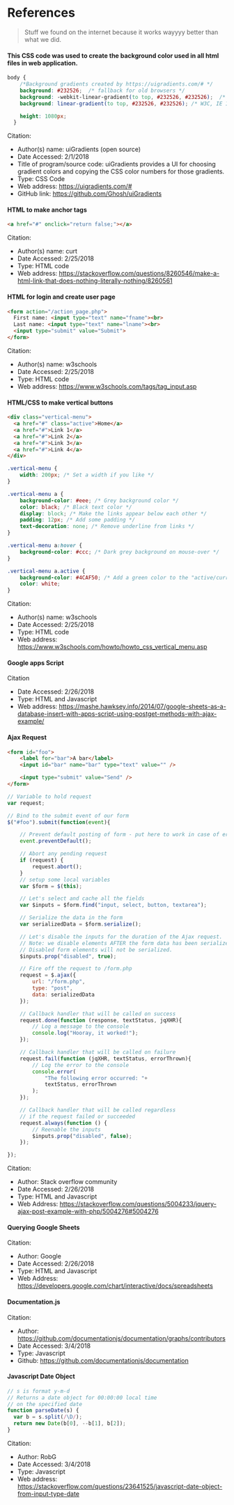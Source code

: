 # References
>Stuff we found on the internet because it works wayyyy better than what we did.



#### This CSS code was used to create the background color used in all html files in web application.
```css
body {
    /*Background gradients created by https://uigradients.com/# */
    background: #232526;  /* fallback for old browsers */
    background: -webkit-linear-gradient(to top, #232526, #232526);  /* Chrome 10-25, Safari 5.1-6 */
    background: linear-gradient(to top, #232526, #232526); /* W3C, IE 10+/ Edge, Firefox 16+, Chrome 26+, Opera 12+, Safari 7+     */

    height: 1080px;
  }
```
Citation:
- Author(s) name: uiGradients (open source)
- Date Accessed: 2/1/2018
- Title of program/source code: uiGradients provides a UI for choosing gradient colors and copying the CSS color numbers for those gradients.
- Type: CSS Code
- Web address: https://uigradients.com/#
- GitHub link: https://github.com/Ghosh/uiGradients


#### HTML to make anchor tags

```html
<a href="#" onclick="return false;"></a>
```

Citation: 
- Author(s) name: curt
- Date Accessed: 2/25/2018
- Type: HTML code
- Web address: https://stackoverflow.com/questions/8260546/make-a-html-link-that-does-nothing-literally-nothing/8260561

#### HTML for login and create user page

```html
<form action="/action_page.php">
  First name: <input type="text" name="fname"><br>
  Last name: <input type="text" name="lname"><br>
  <input type="submit" value="Submit">
</form>
```

Citation: 
- Author(s) name: w3schools
- Date Accessed: 2/25/2018
- Type: HTML code
- Web address: https://www.w3schools.com/tags/tag_input.asp

#### HTML/CSS to make vertical buttons

```html 
<div class="vertical-menu">
  <a href="#" class="active">Home</a>
  <a href="#">Link 1</a>
  <a href="#">Link 2</a>
  <a href="#">Link 3</a>
  <a href="#">Link 4</a>
</div>
```

```css
.vertical-menu {
    width: 200px; /* Set a width if you like */
}

.vertical-menu a {
    background-color: #eee; /* Grey background color */
    color: black; /* Black text color */
    display: block; /* Make the links appear below each other */
    padding: 12px; /* Add some padding */
    text-decoration: none; /* Remove underline from links */
}

.vertical-menu a:hover {
    background-color: #ccc; /* Dark grey background on mouse-over */
}

.vertical-menu a.active {
    background-color: #4CAF50; /* Add a green color to the "active/current" link */
    color: white;
}
```

Citation: 
- Author(s) name: w3schools
- Date Accessed: 2/25/2018
- Type: HTML code
- Web address: https://www.w3schools.com/howto/howto_css_vertical_menu.asp

#### Google apps Script

Citation
- Date Accessed: 2/26/2018
- Type: HTML and Javascript
- Web address: https://mashe.hawksey.info/2014/07/google-sheets-as-a-database-insert-with-apps-script-using-postget-methods-with-ajax-example/

#### Ajax Request

```html 
<form id="foo">
    <label for="bar">A bar</label>
    <input id="bar" name="bar" type="text" value="" />

    <input type="submit" value="Send" />
</form>
```

```javascript
// Variable to hold request
var request;

// Bind to the submit event of our form
$("#foo").submit(function(event){

    // Prevent default posting of form - put here to work in case of errors
    event.preventDefault();

    // Abort any pending request
    if (request) {
        request.abort();
    }
    // setup some local variables
    var $form = $(this);

    // Let's select and cache all the fields
    var $inputs = $form.find("input, select, button, textarea");

    // Serialize the data in the form
    var serializedData = $form.serialize();

    // Let's disable the inputs for the duration of the Ajax request.
    // Note: we disable elements AFTER the form data has been serialized.
    // Disabled form elements will not be serialized.
    $inputs.prop("disabled", true);

    // Fire off the request to /form.php
    request = $.ajax({
        url: "/form.php",
        type: "post",
        data: serializedData
    });

    // Callback handler that will be called on success
    request.done(function (response, textStatus, jqXHR){
        // Log a message to the console
        console.log("Hooray, it worked!");
    });

    // Callback handler that will be called on failure
    request.fail(function (jqXHR, textStatus, errorThrown){
        // Log the error to the console
        console.error(
            "The following error occurred: "+
            textStatus, errorThrown
        );
    });

    // Callback handler that will be called regardless
    // if the request failed or succeeded
    request.always(function () {
        // Reenable the inputs
        $inputs.prop("disabled", false);
    });

});
```

Citation: 
- Author: Stack overflow community
- Date Accessed: 2/26/2018
- Type: HTML and Javascript
- Web Address: https://stackoverflow.com/questions/5004233/jquery-ajax-post-example-with-php/5004276#5004276


#### Querying Google Sheets

Citation: 
- Author: Google
- Date Accessed: 2/26/2018
- Type: HTML and Javascript
- Web Address: https://developers.google.com/chart/interactive/docs/spreadsheets

#### Documentation.js

Citation: 
- Author: https://github.com/documentationjs/documentation/graphs/contributors
- Date Accessed: 3/4/2018
- Type: Javascript
- Github: https://github.com/documentationjs/documentation

#### Javascript Date Object

```javascript
// s is format y-m-d
// Returns a date object for 00:00:00 local time
// on the specified date
function parseDate(s) {
  var b = s.split(/\D/);
  return new Date(b[0], --b[1], b[2]);
}
```

Citation: 
- Author: RobG
- Date Accessed: 3/4/2018
- Type: Javascript
- Web address: https://stackoverflow.com/questions/23641525/javascript-date-object-from-input-type-date 
